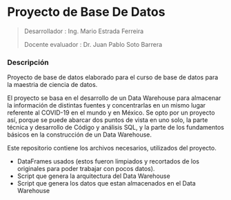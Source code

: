 # Proyecto de Base De Datos

> Desarrollador : Ing. Mario Estrada Ferreira
> 
> Docente evaluador : Dr. Juan Pablo Soto Barrera

### Descripción

Proyecto de base de datos elaborado para el curso de base de datos para la maestria de ciencia de datos.

El proyecto se basa en el desarrollo de un Data Warehouse para almacenar la información de distintas fuentes y concentrarlas en un mismo lugar referente al COVID-19 en el mundo y en México. Se opto por un proyecto así, porque se puede abarcar dos puntos de vista en uno solo, la parte técnica y desarrollo de Código y análisis SQL, y la parte de los fundamentos básicos en la construcción de un Data Warehouse.

Este repositorio contiene los archivos necesarios, utilizados del proyecto.
* DataFrames usados (estos fueron limpiados y recortados de los originales para poder trabajar con pocos datos).
* Script que genera la arquitectura del Data Warehouse
* Script que genera los datos que estan almacenados en el Data Warehouse
